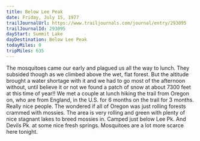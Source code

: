 ```yaml
---
title: Below Lee Peak
date: Friday, July 15, 1977
trailJournalUrl: https://www.trailjournals.com/journal/entry/293095
trailJournalId: 293095
dayStart: Summit Lake
dayDestination: Below Lee Peak
todayMiles: 0
tripMiles: 635
---
```

The mosquitoes came our early and plagued us all the way to lunch. They subsided though as we climbed above the wet, flat forest. But the altitude brought a water shortage with it and we had to go most of the afternoon without, until believe it or not we found a patch of snow at about 7300 feet at this time of year!! We met a couple at lunch hiking the trail from Oregon on, who are from England, in the U.S. for 6 months on the trail for 3 months. Really nice people. The wondered if all of Oregon was just rolling forests crammed with mossies. The area is very rolling and green with plenty of nice stagnant lakes to breed mossies in. Camped just below Lee Pk. And Devils Pk. at some nice fresh springs. Mosquitoes are a lot more scarce here tonight.
